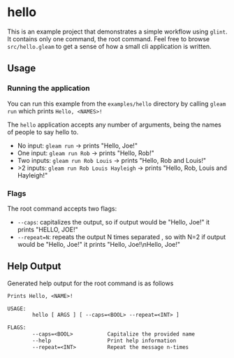 # hello

This is an example project that demonstrates a simple workflow using `glint`.
It contains only one command, the root command.
Feel free to browse `src/hello.gleam` to get a sense of how a small cli application is written.

## Usage

### Running the application

You can run this example from the `examples/hello` directory by calling `gleam run` which prints `Hello, <NAMES>!`

The `hello` application accepts any number of arguments, being the names of people to say hello to.

- No input: `gleam run` -> prints "Hello, Joe!"
- One input: `gleam run Rob` -> prints "Hello, Rob!"
- Two inputs: `gleam run Rob Louis` -> prints "Hello, Rob and Louis!"
- \>2 inputs: `gleam run Rob Louis Hayleigh` -> prints "Hello, Rob, Louis and Hayleigh!"

### Flags

The root command accepts two flags:

- `--caps`: capitalizes the output, so if output would be "Hello, Joe!" it prints "HELLO, JOE!"
- `--repeat=N`: repeats the output N times separated , so with N=2 if output would be "Hello, Joe!" it prints "Hello, Joe!\nHello, Joe!"

## Help Output

Generated help output for the root command is as follows

```txt
Prints Hello, <NAME>!

USAGE:
        hello [ ARGS ] [ --caps=<BOOL> --repeat=<INT> ]

FLAGS:
        --caps=<BOOL>           Capitalize the provided name
        --help                  Print help information
        --repeat=<INT>          Repeat the message n-times
```
